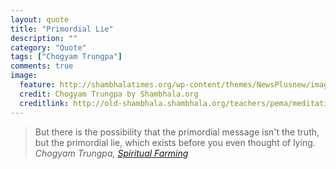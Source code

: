 ```yaml
---
layout: quote
title: "Primordial Lie"
description: ""
category: "Quote"
tags: ["Chogyam Trungpa"]
comments: true
image:
  feature: http://shambhalatimes.org/wp-content/themes/NewsPlusnew/images/en/top_header-vctr.jpg
  credit: Chogyam Trungpa by Shambhala.org
  creditlink: http://old-shambhala.shambhala.org/teachers/pema/meditation4.php
---
```

>But there is the possibility that the primordial message isn't the truth, but the primordial lie, which exists before you even thought of lying.
<cite>Chogyam Trungpa, [Spiritual Farming](http://old-shambhala.shambhala.org/teachers/pema/meditation4.php "Spiritual Farming")</cite>
